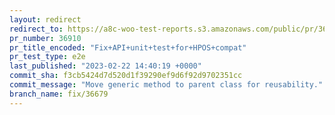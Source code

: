```yaml
---
layout: redirect
redirect_to: https://a8c-woo-test-reports.s3.amazonaws.com/public/pr/36910/e2e/index.html
pr_number: 36910
pr_title_encoded: "Fix+API+unit+test+for+HPOS+compat"
pr_test_type: e2e
last_published: "2023-02-22 14:40:19 +0000"
commit_sha: f3cb5424d7d520d1f39290ef9d6f92d9702351cc
commit_message: "Move generic method to parent class for reusability."
branch_name: fix/36679
---
```

